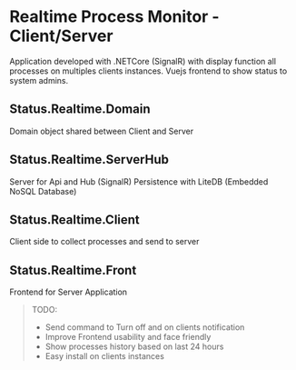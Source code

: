 # Realtime Process Monitor - Client/Server
Application developed with .NETCore (SignalR) with display function all processes on multiples clients instances. Vuejs frontend to show status to system admins.

## Status.Realtime.Domain
Domain object shared between Client and Server

## Status.Realtime.ServerHub
Server for Api and Hub (SignalR)
Persistence with LiteDB (Embedded NoSQL Database)

## Status.Realtime.Client
Client side to collect processes and send to server

## Status.Realtime.Front
Frontend for Server Application 


> TODO:
> * Send command to Turn off and on clients notification
> * Improve Frontend usability and face friendly
> * Show processes history based on last 24 hours
> * Easy install on clients instances

